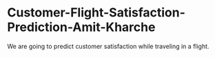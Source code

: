 # Customer-Flight-Satisfaction-Prediction-Amit-Kharche
We are going to predict customer satisfaction while traveling in a flight.
